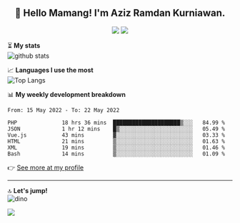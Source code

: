 <h2 align="center">👋 Hello Mamang! I'm Aziz Ramdan Kurniawan.</h2>  
<p align="center">
  <img src="https://komarev.com/ghpvc/?username=azizramdan">
  <img src="https://wakatime.com/badge/user/90056fa0-4c31-4eca-954e-2a3ac05896f9.svg">
</p>
    
⏳ **My stats**  
![github stats](https://github-readme-stats.vercel.app/api?username=azizramdan&show_icons=true&count_private=true&title_color=000&hide_border=true&hide_title=true)  

📈 **Languages I use the most**  
![Top Langs](https://github-readme-stats.vercel.app/api/top-langs/?username=azizramdan&layout=compact&langs_count=6&hide=tsql&hide_border=true&hide_title=true&exclude_repo=Futsal-Go,Futsal-Go-Admin,Sistem-Informasi-Sensus-Harian-Rawat-Inap)  

📊 **My weekly development breakdown**
<!--START_SECTION:waka-->

```text
From: 15 May 2022 - To: 22 May 2022

PHP              18 hrs 36 mins  █████████████████████▒░░░   84.99 %
JSON             1 hr 12 mins    █▒░░░░░░░░░░░░░░░░░░░░░░░   05.49 %
Vue.js           43 mins         ▓░░░░░░░░░░░░░░░░░░░░░░░░   03.33 %
HTML             21 mins         ▒░░░░░░░░░░░░░░░░░░░░░░░░   01.63 %
XML              19 mins         ▒░░░░░░░░░░░░░░░░░░░░░░░░   01.46 %
Bash             14 mins         ▒░░░░░░░░░░░░░░░░░░░░░░░░   01.09 %
```

<!--END_SECTION:waka-->
👉 [See more at my profile](https://wakatime.com/@azizramdan)
***
🔝 **Let's jump!**  
![dino](https://raw.githubusercontent.com/azizramdan/azizramdan/master/dino.gif)  

![](https://hit.yhype.me/github/profile?user_id=27954794)
